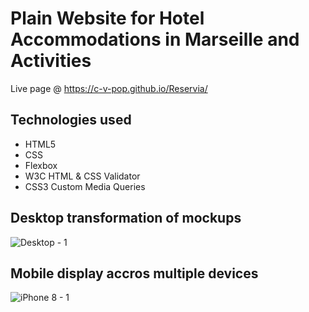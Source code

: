 <h1>Plain Website for Hotel Accommodations in Marseille and Activities</h1>

Live page @ https://c-v-pop.github.io/Reservia/

<h2>Technologies used</h2>
<ul>
  <li>HTML5</li>
  <li>CSS</li>
  <li>Flexbox</li>
  <li>W3C HTML & CSS Validator</li>
  <li>CSS3 Custom Media Queries</li>
</ul>

<h2>Desktop transformation of mockups </h2>

![Desktop - 1](https://user-images.githubusercontent.com/61190539/204389497-a546e98e-3bc7-489c-9d19-feadb787a2b3.png)

<h2>Mobile display accros multiple devices</h2>

![iPhone 8 - 1](https://user-images.githubusercontent.com/61190539/204389603-dad8a675-51b7-47b8-96ae-d4037e1cdb46.png)
